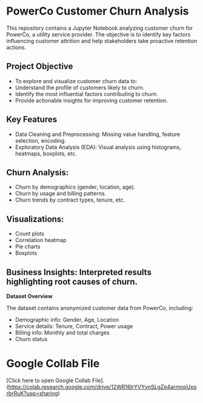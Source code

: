 # PowerCo Customer Churn Analysis
This repository contains a Jupyter Notebook analyzing customer churn for PowerCo, a utility service provider. The objective is to identify key factors influencing customer attrition and help stakeholders take proactive retention actions.

## Project Objective

- To explore and visualize customer churn data to:
- Understand the profile of customers likely to churn.
- Identify the most influential factors contributing to churn.
- Provide actionable insights for improving customer retention.

## Key Features

- Data Cleaning and Preprocessing: Missing value handling, feature selection, encoding.
- Exploratory Data Analysis (EDA): Visual analysis using histograms, heatmaps, boxplots, etc.

## Churn Analysis:

- Churn by demographics (gender, location, age).
- Churn by usage and billing patterns.
- Churn trends by contract types, tenure, etc.

## Visualizations:

- Count plots
- Correlation heatmap
- Pie charts
- Boxplots

## Business Insights: Interpreted results highlighting root causes of churn.

 **Dataset Overview**
 
The dataset contains anonymized customer data from PowerCo, including:

- Demographic info: Gender, Age, Location
- Service details: Tenure, Contract, Power usage
- Billing info: Monthly and total charges
- Churn status

# Google Collab File
[Click here to open Google Collab File].(https://colab.research.google.com/drive/12WR16IrYVYvnSLgZe4armnpUxprbrRuK?usp=sharing)
